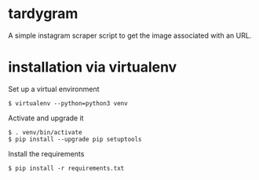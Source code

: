 # tardygram
A simple instagram scraper script to get the image associated with an URL.

# installation via virtualenv

Set up a virtual environment
```
$ virtualenv --python=python3 venv
```

Activate and upgrade it
```
$ . venv/bin/activate
$ pip install --upgrade pip setuptools
```

Install the requirements
```
$ pip install -r requirements.txt
```
